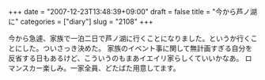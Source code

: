 +++
date = "2007-12-23T13:48:39+09:00"
draft = false
title = "今から芦ノ湖に"
categories = ["diary"]
slug = "2108"
+++

今から急遽、家族で一泊二日で芦ノ湖に行くことになりました。というか行くことにした。ついさっき決めた。
家族のイベント事に関して無計画すぎる自分を反省する日もあるけど、こういうのもまあイエイリ家らしくていいかなあ。
ロマンスカー楽しみ。一家全員、どたばた用意してます。
